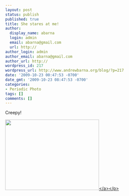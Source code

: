 ```yaml
---
layout: post
status: publish
published: true
title: She stares at me!
author:
  display_name: abarna
  login: admin
  email: abarna@gmail.com
  url: http://
author_login: admin
author_email: abarna@gmail.com
author_url: http://
wordpress_id: 217
wordpress_url: http://www.andrewbarna.org/blog/?p=217
date: '2009-10-23 00:47:53 -0700'
date_gmt: '2009-10-23 08:47:53 -0700'
categories:
- Periodic Photo
tags: []
comments: []
---
```

<p>Creepy!</p>
<p><a href="http:&#47;&#47;www.andrewbarna.org&#47;blog&#47;wp-content&#47;uploads&#47;2009&#47;10&#47;l_2048_1536_C38F02D3-E2C9-4C85-9BD9-1A328E0437A5.jpeg"><img src="http:&#47;&#47;www.andrewbarna.org&#47;blog&#47;wp-content&#47;uploads&#47;2009&#47;10&#47;l_2048_1536_C38F02D3-E2C9-4C85-9BD9-1A328E0437A5.jpeg" alt="" width="300" height="225" class="alignnone size-full wp-image-364" &#47;><&#47;a><&#47;p></p>
